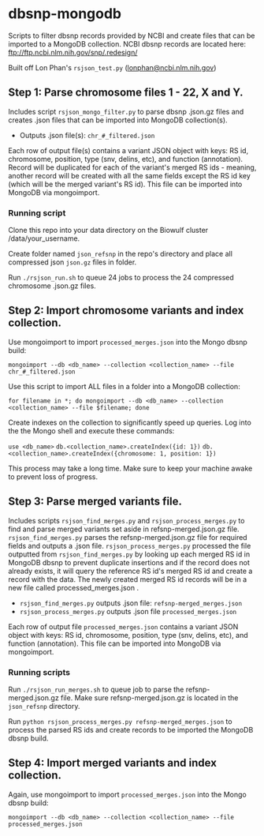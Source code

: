 # dbsnp-mongodb
Scripts to filter dbsnp records provided by NCBI and create files that can be imported to a MongoDB collection. NCBI dbsnp records are located here: ftp://ftp.ncbi.nlm.nih.gov/snp/.redesign/

Built off Lon Phan's `rsjson_test.py` (lonphan@ncbi.nlm.nih.gov)

## Step 1: Parse chromosome files 1 - 22, X and Y.

Includes script `rsjson_mongo_filter.py` to parse dbsnp .json.gz files and creates .json files that can be imported into MongoDB collection(s).

- Outputs .json file(s): `chr_#_filtered.json`

Each row of output file(s) contains a variant JSON object with keys: RS id, chromosome, position, type (snv, delins, etc), and function (annotation). Record will be duplicated for each of the variant's merged RS ids - meaning, another record will be created with all the same fields except the RS id key (which will be the merged variant's RS id). This file can be imported into MongoDB via mongoimport.

### Running script

Clone this repo into your data directory on the Biowulf cluster /data/your_username. 

Create folder named `json_refsnp` in the repo's directory and place all compressed json `json.gz` files in folder.

Run `./rsjson_run.sh` to queue 24 jobs to process the 24 compressed chromosome .json.gz files.

## Step 2: Import chromosome variants and index collection.

Use mongoimport to import `processed_merges.json` into the Mongo dbsnp build:

`mongoimport --db <db_name> --collection <collection_name> --file chr_#_filtered.json`

Use this script to import ALL files in a folder into a MongoDB collection:

`for filename in *; do mongoimport --db <db_name> --collection <collection_name> --file $filename; done`

Create indexes on the collection to significantly speed up queries. Log into the the Mongo shell and execute these commands:

`use <db_name>`
`db.<collection_name>.createIndex({id: 1})`
`db.<collection_name>.createIndex({chromosome: 1, position: 1})`

This process may take a long time. Make sure to keep your machine awake to prevent loss of progress.

## Step 3: Parse merged variants file.

Includes scripts `rsjson_find_merges.py` and `rsjson_process_merges.py` to find and parse merged variants set aside in refsnp-merged.json.gz file. `rsjson_find_merges.py` parses the refsnp-merged.json.gz file for required fields and outputs a .json file. `rsjson_process_merges.py` processed the file outputted from `rsjson_find_merges.py` by looking up each merged RS id in MongoDB dbsnp to prevent duplicate insertions and if the record does not already exists, it will query the reference RS id's merged RS id and create a record with the data. The newly created merged RS id records will be in a new file called processed_merges.json .

- `rsjson_find_merges.py` outputs .json file: `refsnp-merged_merges.json`
- `rsjson_process_merges.py` outputs .json file `processed_merges.json`

Each row of output file `processed_merges.json` contains a variant JSON object with keys: RS id, chromosome, position, type (snv, delins, etc), and function (annotation). This file can be imported into MongoDB via mongoimport.

### Running scripts

Run `./rsjson_run_merges.sh` to queue job to parse the refsnp-merged.json.gz file. Make sure refsnp-merged.json.gz is located in the `json_refsnp` directory.

Run `python rsjson_process_merges.py refsnp-merged_merges.json` to process the parsed RS ids and create records to be imported the MongoDB dbsnp build.

## Step 4: Import merged variants and index collection.

Again, use mongoimport to import `processed_merges.json` into the Mongo dbsnp build:

`mongoimport --db <db_name> --collection <collection_name> --file processed_merges.json`
